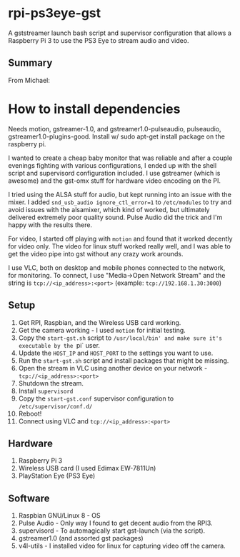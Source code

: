 # rpi-ps3eye-gst
A gststreamer launch bash script and supervisor configuration that allows a Raspberry Pi 3 to use the PS3 Eye to stream audio and video.

## Summary
From Michael:
# How to install dependencies
Needs motion, gstreamer-1.0, and gstreamer1.0-pulseaudio, 
pulseaudio, gstreamer1.0-plugins-good.
Install w/ sudo apt-get install package on the raspberry pi. 


I wanted to create a cheap baby monitor that was reliable and after a couple evenings fighting with various configurations, I ended up with the shell script and supervisord configuration included. I use gstreamer (which is awesome) and the gst-omx stuff for hardware video encoding on the PI.

I tried using the ALSA stuff for audio, but kept running into an issue with the mixer. I added `snd_usb_audio ignore_ctl_error=1` to `/etc/modules` to try and avoid issues with the alsamixer, which kind of worked, but ultimately delivered extremely poor quality sound. Pulse Audio did the trick and I'm happy with the results there.

For video, I started off playing with `motion` and found that it worked decently for video only. The video for linux stuff worked really well, and I was able to get the video pipe into gst without any crazy work arounds.

I use VLC, both on desktop and mobile phones connected to the network, for monitoring. To connect, I use "Media->Open Network Stream" and the string is `tcp://<ip_address>:<port>` (example: `tcp://192.168.1.30:3000`)

## Setup
1. Get RPI, Raspbian, and the Wireless USB card working.
2. Get the camera working - I used `motion` for initial testing.
3. Copy the `start-gst.sh` script to `/usr/local/bin' and make sure it's executable by the `pi` user.
4. Update the `HOST_IP` and `HOST_PORT` to the settings you want to use.
5. Run the `start-gst.sh` script and install packages that might be missing.
6. Open the stream in VLC using another device on your network - `tcp://<ip_address>:<port>`
7. Shutdown the stream.
8. Install `supervisord`
9. Copy the `start-gst.conf` supervisor configuration to `/etc/supervisor/conf.d/`
10. Reboot!
11. Connect using VLC and `tcp://<ip_address>:<port>`

## Hardware
1. Raspberry Pi 3
2. Wireless USB card (I used Edimax EW-7811Un)
3. PlayStation Eye (PS3 Eye)

## Software
1. Raspbian GNU/Linux 8 - OS
2. Pulse Audio - Only way I found to get decent audio from the RPI3.
3. supervisord - To automagically start gst-launch (via the script).
4. gstreamer1.0 (and assorted gst packages)
5. v4l-utils - I installed video for linux for capturing video off the camera.
